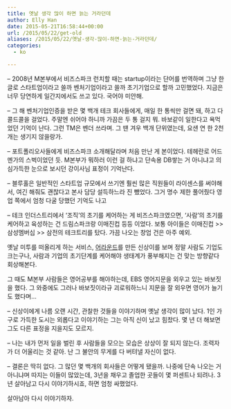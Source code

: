 ```yaml
---
title: 옛날 생각 많이 하면 늙는 거라던데
author: Elly Han
date: 2015-05-21T16:58:44+00:00
url: /2015/05/22/get-old
aliases: /2015/05/22/옛날-생각-많이-하면-늙는-거라던데/
categories:
  - ko

---
```

&#8211; 2008년 M본부에서 비즈스파크 런치할 때는 startup이라는 단어를 번역하며 그냥 한글로 스타트업이라고 쓸까 벤처기업이라고 쓸까 초기기업으로 할까 고민했었다. 지금은 너무 당연하게 일간지에서도 쓰고 있다. 국어야 미안해. 

&#8211; 그 해 벤처기업인증을 받은 몇 백개 테크 회사들에게, 매일 한 통씩만 걸면 돼, 하고 다 콜드콜을 걸었다. 주말엔 쉬어야 하니까 가끔은 두 통 걸지 뭐. 바보같이 일한다고 욕먹었던 기억이 난다. 그런 TM은 벤더 쓰라며. 그 땐 겨우 백개 단위였는데, 요샌 연 한 2천개는 생기지 않을랑가. 

&#8211; 포트폴리오사들에게 비즈스파크 소개해달라며 처음 만난 게 본이었다. 테헤란로 어드멘가의 스벅이었던 듯. M본부가 뭐하러 이런 걸 하냐고 단속용 DB쌓는 거 아니냐고 의심가득한 눈으로 보시던 강이사님 표정이 기억난다. 

&#8211; 블루홀은 일반적인 스타트업 규모에서 쓰기엔 훨씬 많은 직원들이 라이센스를 써야해서, 여긴 해줘도 괜찮다고 본사 담당 설득하느라 진 뺐었다. 그거 명수 제한 풀어줬다 영업 쪽에서 엄청 다굴 당했던 기억도 나고

&#8211; 테크 인더스트리에서 &#8216;조직&#8217;의 초기를 케어하는 게 비즈스파크였으면, &#8216;사람&#8217;의 초기를 케어하고 육성하는 건 드림스파크랑 이매진컵 등등 이었다. 보통 아이들은 이매진컵 >> 삼성멤버십 >> 삼전의 테크트리를 탔다. 가끔 나오는 창업 건은 아주 예외. 

옛날 미투를 떠올리게 하는 서비스, [어라운드][1]를 만든 신상이를 보며 정말 사람도 기업도 크는구나, 사람과 기업의 초기단계를 케어해야 생태계가 풍부해지는 건 맞는 방향같다 회상해본다. 

그 때도 M본부 사람들은 영어공부를 해야하는데, EBS 영어지문을 외우고 있는 바보짓을 했다. 그 와중에도 그러나 바보짓이라규 괴로워하느니 지문을 잘 외우면 영어가 늘기도 했다며&#8230;

&#8211; 신상이에게 나름 오랜 시간, 관찰한 것들을 이야기하며 옛날 생각이 많이 났다. 1인 가구로 가득한 도시는 외롭다고 이야기하는 그는 아직 신이 났고 힘찼다. 몇 년 더 해보면 그도 다른 표정을 지을지도 모르지. 

&#8211; 나는 내가 먼저 일을 벌린 후 사람들을 모으는 모습은 상상이 잘 되지 않는다. 조력자가 더 어울리는 것 같아. 난 그 불안의 무게를 다 버텨낼 자신이 없다. 

&#8211; 결론은 딱히 없다. 그 많던 몇 백개의 회사들은 어떻게 됐을까. 나중에 단속 나오는 거 아니냐며 따지는 이들이 많았는데, 3년을 채우고 졸업한 곳들이 몇 퍼센트나 되려나. 3년 살아남고 다시 이야기하시죠, 하면 엄청 싸했었다.

살아남아 다시 이야기하자.

 [1]: http://around.so/